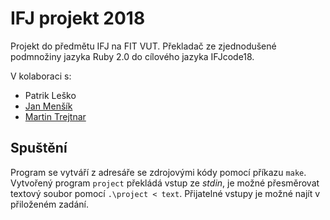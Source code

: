# IFJ projekt 2018
Projekt do předmětu IFJ na FIT VUT. Překladač ze zjednodušené podmnožiny jazyka Ruby 2.0 do cílového jazyka IFJcode18.

V kolaboraci s:
- Patrik Leško
- [Jan Menšík](https://github.com/Jonnymen)
- [Martin Trejtnar](https://github.com/xCuteDevil)

## Spuštění

Program se vytváří z adresáře se zdrojovými kódy pomocí příkazu ```make```. Vytvořený program ```project``` překládá vstup ze *stdin*, je možné přesměrovat textový soubor pomocí ```.\project < text```. Přijatelné vstupy je možné najít v přiloženém zadání.
